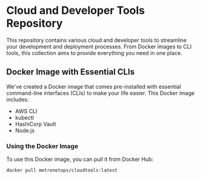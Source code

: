 # Cloud and Developer Tools Repository

This repository contains various cloud and developer tools to streamline your development and deployment processes. From Docker images to CLI tools, this collection aims to provide everything you need in one place.

## Docker Image with Essential CLIs

We've created a Docker image that comes pre-installed with essential command-line interfaces (CLIs) to make your life easier. This Docker image includes:

- AWS CLI
- kubectl
- HashiCorp Vault
- Node.js

### Using the Docker Image

To use this Docker image, you can pull it from Docker Hub:

```bash
docker pull metronetops/cloudtools:latest
